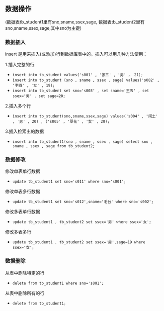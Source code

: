 ## 数据操作
(数据表tb_student1里有sno,sname,ssex,sage, 数据表tb_student2里有sno,sname,ssex,sage,其中sno为主键)
### 数据插入 
insert 是用来插入(或添加)行到数据库表中的。插入可以用几种方法使用：

 1.插入完整的行
- `insert into tb_student values('s001' , '张三' , '男' ， 21);`
- `insert into tb_student (sno , sname , ssex , sage) values('s002' , '李四' , '女' , 19);`
- `insert into tb_student set sno='s003' , set sname='王五' , set ssex='男' , set sage=20;`

2.插入多个行
- `insert into tb_student(sno,sname,ssex,sage) values('s004' , '闰土' , '男' , 20) , ('s005' , '翠花' , '女' , 20);`

3.插入检索出的数据
- `insert into tb_student1(sno , sname , ssex , sage) select sno , sname , ssex , sage from tb_student2;`

### 数据修改
修改单表单行数据
- `update tb_student1 set sno='s011' where sno='s001';`

修改单表多行数据
- `update tb_student1 set sno='s012',sname='毛台' where sno='s002';`

修改多表单行数据
- `update tb_student1 , tb_student2 set ssex='男' where ssex='女';`

修改多表多行
- `update tb_student1 , tb_student2 set ssex='男',sage=19 where ssex='女';`

### 数据删除

从表中删除特定的行
- `delete from tb_student1 where sno='s001';`

从表中删除所有的行
- `delete from tb_student1;`

